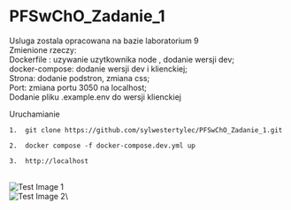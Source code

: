 # PFSwChO_Zadanie_1
Usluga zostala opracowana na bazie laboratorium 9 \
      Zmienione rzeczy:\
      Dockerfile : uzywanie uzytkownika node , dodanie wersji dev;\
      docker-compose: dodanie wersji dev i klienckiej;\
      Strona: dodanie podstron, zmiana css;\
      Port: zmiana portu 3050 na localhost;\
      Dodanie pliku .example.env do wersji klienckiej
      
      
Uruchamianie
```
1.  git clone https://github.com/sylwestertylec/PFSwChO_Zadanie_1.git 
```

```
2.  docker compose -f docker-compose.dev.yml up 
```

```
3.  http://localhost
```
\
![Test Image 1](https://github.com/sylwestertylec/PPFSwChO_Zadanie_1/blob/main/client/src/docker_ps.png)\
    ![Test Image 2](https://github.com/sylwestertylec/PPFSwChO_Zadanie_1/blob/main/client/src/working.png)\
